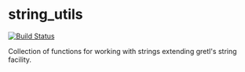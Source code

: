 # string_utils

[![Build Status](https://travis-ci.org/atecon/string_utils.svg?branch=master)](https://travis-ci.org/atecon/string_utils)

Collection of functions for working with strings extending gretl's string facility.
